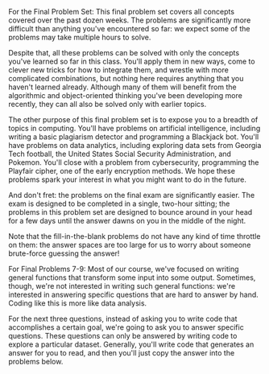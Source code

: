 For the Final Problem Set: 
This final problem set covers all concepts covered over the past dozen weeks. The problems are significantly more difficult than anything you've encountered so far: we expect some of the problems may take multiple hours to solve.

Despite that, all these problems can be solved with only the concepts you've learned so far in this class. You'll apply them in new ways, come to clever new tricks for how to integrate them, and wrestle with more complicated combinations, but nothing here requires anything that you haven't learned already. Although many of them will benefit from the algorithmic and object-oriented thinking you've been developing more recently, they can all also be solved only with earlier topics.

The other purpose of this final problem set is to expose you to a breadth of topics in computing. You'll have problems on artificial intelligence, including writing a basic plagiarism detector and programming a Blackjack bot. You'll have problems on data analytics, including exploring data sets from Georgia Tech football, the United States Social Security Administration, and Pokemon. You'll close with a problem from cybersecurity, programming the Playfair cipher, one of the early encryption methods. We hope these problems spark your interest in what you might want to do in the future.

And don't fret: the problems on the final exam are significantly easier. The exam is designed to be completed in a single, two-hour sitting; the problems in this problem set are designed to bounce around in your head for a few days until the answer dawns on you in the middle of the night.

Note that the fill-in-the-blank problems do not have any kind of time throttle on them: the answer spaces are too large for us to worry about someone brute-force guessing the answer!

For Final Problems 7-9:
Most of our course, we've focused on writing general functions that transform some input into some output. Sometimes, though, we're not interested in writing such general functions: we're interested in answering specific questions that are hard to answer by hand. Coding like this is more like data analysis.

For the next three questions, instead of asking you to write code that accomplishes a certain goal, we're going to ask you to answer specific questions. These questions can only be answered by writing code to explore a particular dataset. Generally, you'll write code that generates an answer for you to read, and then you'll just copy the answer into the problems below.